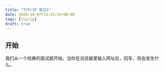 ```yaml
---
title: "TCP/IP 笔记1"
date: 2020-10-07T14:23:52+08:00
tags: [tcp/ip]
draft: true
---
```


<!--more--> 
## 开始

我们从一个经典的面试题开始，当你在浏览器里输入网址后，回车，将会发生什么。



